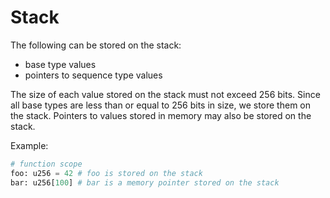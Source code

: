 # Stack

The following can be stored on the stack:

- base type values
- pointers to sequence type values

The size of each value stored on the stack must not exceed 256 bits. Since all base types are less
than or equal to 256 bits in size, we store them on the stack. Pointers to values stored in memory
may also be stored on the stack.

Example:

```python
# function scope
foo: u256 = 42 # foo is stored on the stack
bar: u256[100] # bar is a memory pointer stored on the stack
```
